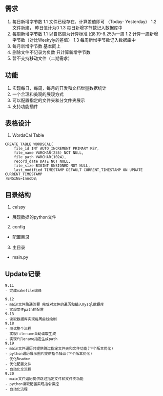 ## 需求
1. 每日新增字节数
    1.1 文件已经存在，计算差值即可 （Today- Yesterday）
    1.2 文件新建， 昨日值计为0 
    1.3 每日新增字节数记入数据库中
2. 每周新增字节数
    1.1 以自然周为计算标准 如8.19-8.25为一周
    1.2 计算一周新增字节数（对比Weekyly的差值）
    1.3 每周新增字节数记入数据库中
3. 每月新增字节数
    基本同上
4. 删除文件不记录为负数 只计算新增字节数
5. 暂不支持移动文件（二期需求）

## 功能
1. 实现每日，每周，每月的开发和文档增量数据统计
2. 一个合理和美观的展现方式
3. 可以配置指定的文件夹和分文件夹展示
4. 支持功能插件
## 表格设计
1. WordsCal Table
```
CREATE TABLE WORDSCAL(
    file_id INT AUTO_INCREMENT PRIMARY KEY,
    file_name VARCHAR(255) NOT NULL,
    file_path VARCHAR(1024),
    record_date DATE NOT NULL,
    file_size BIGINT UNSIGNED NOT NULL,
    last_modified TIMESTAMP DEFAULT CURRENT_TIMESTAMP ON UPDATE CURRENT_TIMESTAMP 
)ENGINE=InnoDB;
```
## 目录结构
1. calspy
- 展现数据的python文件
2. config
- 配置目录
3. 主目录
- main.py

## Update记录
```
9.11
- 完成makefile编译

9.12 
- main文件跑通流程 完成对文件的遍历和插入mysql数据库
- 实现文件path的配置
9.13
- 读取数据库实现每周曲线绘制
9.18
- 测试整个流程
- 实现filename自动读取生成
- 实现filename指定生成path
9.19
- main文件遍历时提供跳过指定文件夹和文件功能(下个版本优化)
- python遍历展示图片提供指令操纵(下个版本优化)
- 优化Readme 
- 优化配置文件
- 自动化全流程
9.20
- main文件遍历提供跳过指定文件和文件夹功能
- python读取配置实现指令操控
- 自动化流程
```